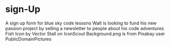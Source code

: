 # sign-Up
A sign up form for blue sky code lessons
Walt is looking to fund his new passion project by selling a newsletter to people about his code adventures
Fish Icon by Vector Stall on IconScout
Background.png is from Pixabay user PublicDomainPictures 
